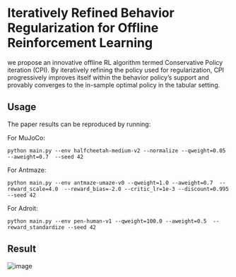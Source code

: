 # Iteratively Refined Behavior Regularization for Offline Reinforcement Learning

we propose an innovative offline RL algorithm
termed Conservative Policy iteration (CPI). By iteratively
refining the policy used for regularization, CPI progressively
improves itself within the behavior policy’s support and
provably converges to the in-sample optimal policy in the
tabular setting.


## Usage

The paper results can be reproduced by running:

For MuJoCo:
```
python main.py --env halfcheetah-medium-v2 --normalize --qweight=0.05 --aweight=0.7  --seed 42
```
For Antmaze:
```
python main.py --env antmaze-umaze-v0 --qweight=1.0 --aweight=0.7  --reward_scale=4.0  --reward_bias=-2.0 --critic_lr=1e-3 --discount=0.995 --seed 42
```
For Adroit:
```
python main.py --env pen-human-v1 --qweight=100.0 --aweight=0.5  --reward_standardize --seed 42
```

## Result
![image](https://github.com/hahahaCode/CPI/blob/main/mujoco-antmaze-pen-performance.png)

